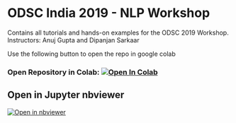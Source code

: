 # ODSC India 2019 - NLP Workshop 


Contains all tutorials and hands-on examples for the ODSC 2019 Workshop. 
Instructors: Anuj Gupta and Dipanjan Sarkaar

Use the following button to open the repo in google colab

### Open Repository in Colab: [![Open In Colab](https://colab.research.google.com/assets/colab-badge.svg)](https://colab.research.google.com/github/dipanjanS/nlp_workshop_odsc19)


## Open in Jupyter nbviewer  
[![Open in nbviewer](https://upload.wikimedia.org/wikipedia/commons/thumb/3/38/Jupyter_logo.svg/250px-Jupyter_logo.svg.png)](https://nbviewer.jupyter.org/github/dipanjanS/nlp_workshop_odsc19/tree/master)
